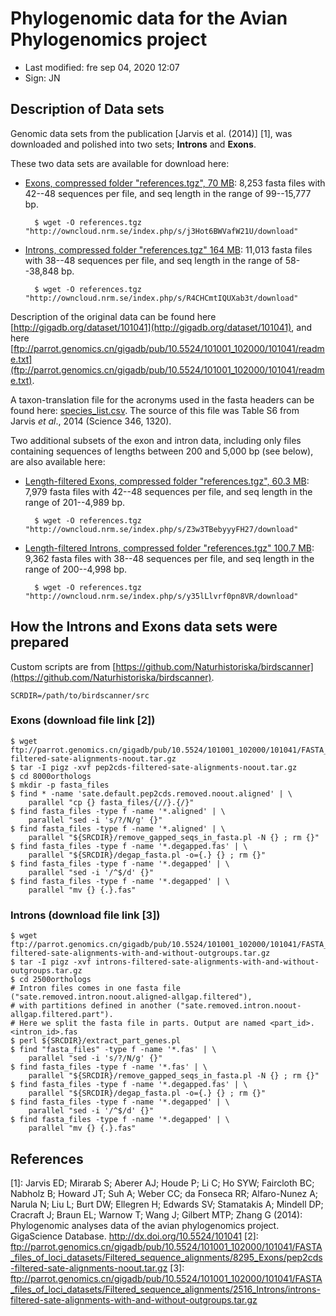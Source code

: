 # Phylogenomic data for the Avian Phylogenomics project

- Last modified: fre sep 04, 2020  12:07
- Sign: JN

## Description of Data sets

Genomic data sets from the publication [Jarvis et al. (2014)] [1], was downloaded and
polished into two sets; **Introns** and **Exons**.

These two data sets are available for download here:

- [Exons, compressed folder "references.tgz", 70
  MB](http://owncloud.nrm.se/index.php/s/j3Hot6BWVafW21U): 8,253 fasta files
  with 42--48 sequences per file, and seq length in the range of 99--15,777 bp.

        $ wget -O references.tgz "http://owncloud.nrm.se/index.php/s/j3Hot6BWVafW21U/download"

- [Introns, compressed folder "references.tgz" 164
  MB](http://owncloud.nrm.se/index.php/s/R4CHCmtIQUXab3t): 11,013 fasta files
  with 38--48 sequences per file, and seq length in the range of 58--38,848 bp.

        $ wget -O references.tgz "http://owncloud.nrm.se/index.php/s/R4CHCmtIQUXab3t/download"

Description of the original data can be found here
[http://gigadb.org/dataset/101041](http://gigadb.org/dataset/101041), and here
[ftp://parrot.genomics.cn/gigadb/pub/10.5524/101001_102000/101041/readme.txt](ftp://parrot.genomics.cn/gigadb/pub/10.5524/101001_102000/101041/readme.txt).

A taxon-translation file for the acronyms used in the fasta headers can be
found here: [species_list.csv](species_list.csv). The source of this file was
Table S6 from Jarvis *et al*., 2014 (Science 346, 1320). 

Two additional subsets of the exon and intron data, including only files
containing sequences of lengths between 200 and 5,000 bp (see below), are also
available here: 

- [Length-filtered Exons, compressed folder "references.tgz", 60.3 
  MB](http://owncloud.nrm.se/index.php/s/Z3w3TBebyyyFH27): 7,979 fasta files
  with 42--48 sequences per file, and seq length in the range of 201--4,989 bp.

        $ wget -O references.tgz "http://owncloud.nrm.se/index.php/s/Z3w3TBebyyyFH27/download"

- [Length-filtered Introns, compressed folder "references.tgz" 100.7
  MB](http://owncloud.nrm.se/index.php/s/y35lLlvrf0pn8VR): 9,362 fasta files
  with 38--48 sequences per file, and seq length in the range of 200--4,998 bp.

        $ wget -O references.tgz "http://owncloud.nrm.se/index.php/s/y35lLlvrf0pn8VR/download"

## How the Introns and Exons data sets were prepared

Custom scripts are from [https://github.com/Naturhistoriska/birdscanner](https://github.com/Naturhistoriska/birdscanner).

    SCRDIR=/path/to/birdscanner/src

### Exons (download file link [2])

    $ wget ftp://parrot.genomics.cn/gigadb/pub/10.5524/101001_102000/101041/FASTA_files_of_loci_datasets/Filtered_sequence_alignments/8295_Exons/pep2cds-filtered-sate-alignments-noout.tar.gz
    $ tar -I pigz -xvf pep2cds-filtered-sate-alignments-noout.tar.gz
    $ cd 8000orthologs
    $ mkdir -p fasta_files
    $ find * -name 'sate.default.pep2cds.removed.noout.aligned' | \
        parallel "cp {} fasta_files/{//}.{/}"
    $ find fasta_files -type f -name '*.aligned' | \
        parallel "sed -i 's/?/N/g' {}"
    $ find fasta_files -type f -name '*.aligned' | \
        parallel "${SRCDIR}/remove_gapped_seqs_in_fasta.pl -N {} ; rm {}"
    $ find fasta_files -type f -name '*.degapped.fas' | \
        parallel "${SRCDIR}/degap_fasta.pl -o={.} {} ; rm {}"
    $ find fasta_files -type f -name '*.degapped' | \
        parallel "sed -i '/^$/d' {}"
    $ find fasta_files -type f -name '*.degapped' | \
        parallel "mv {} {.}.fas"

### Introns (download file link [3])

    $ wget ftp://parrot.genomics.cn/gigadb/pub/10.5524/101001_102000/101041/FASTA_files_of_loci_datasets/Filtered_sequence_alignments/2516_Introns/introns-filtered-sate-alignments-with-and-without-outgroups.tar.gz
    $ tar -I pigz -xvf introns-filtered-sate-alignments-with-and-without-outgroups.tar.gz
    $ cd 2500orthologs
    # Intron files comes in one fasta file ("sate.removed.intron.noout.aligned-allgap.filtered"),
    # with partitions defined in another ("sate.removed.intron.noout-allgap.filtered.part").
    # Here we split the fasta file in parts. Output are named <part_id>.<intron_id>.fas
    $ perl ${SRCDIR}/extract_part_genes.pl
    $ find "fasta_files" -type f -name '*.fas' | \
        parallel "sed -i 's/?/N/g' {}"
    $ find fasta_files -type f -name '*.fas' | \
        parallel "${SRCDIR}/remove_gapped_seqs_in_fasta.pl -N {} ; rm {}"
    $ find fasta_files -type f -name '*.degapped.fas' | \
        parallel "${SRCDIR}/degap_fasta.pl -o={.} {} ; rm {}"
    $ find fasta_files -type f -name '*.degapped' | \
        parallel "sed -i '/^$/d' {}"
    $ find fasta_files -type f -name '*.degapped' | \
        parallel "mv {} {.}.fas"


## References

[1]: Jarvis ED; Mirarab S; Aberer AJ; Houde P; Li C; Ho SYW; Faircloth BC; Nabholz B; Howard JT; Suh A; Weber CC; da Fonseca RR; Alfaro-Nunez A; Narula N; Liu L; Burt DW; Ellegren H; Edwards SV; Stamatakis A; Mindell DP; Cracraft J; Braun EL; Warnow T; Wang J; Gilbert MTP; Zhang G (2014): Phylogenomic analyses data of the avian phylogenomics project. GigaScience Database. <http://dx.doi.org/10.5524/101041>
[2]: <ftp://parrot.genomics.cn/gigadb/pub/10.5524/101001_102000/101041/FASTA_files_of_loci_datasets/Filtered_sequence_alignments/8295_Exons/pep2cds-filtered-sate-alignments-noout.tar.gz>
[3]: <ftp://parrot.genomics.cn/gigadb/pub/10.5524/101001_102000/101041/FASTA_files_of_loci_datasets/Filtered_sequence_alignments/2516_Introns/introns-filtered-sate-alignments-with-and-without-outgroups.tar.gz>

